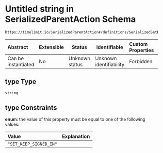 # Untitled string in SerializedParentAction Schema

```txt
https://timelimit.io/SerializedParentAction#/definitions/SerializedSetKeepSignedInAction/properties/type
```




| Abstract            | Extensible | Status         | Identifiable            | Custom Properties | Additional Properties | Access Restrictions | Defined In                                                                                        |
| :------------------ | ---------- | -------------- | ----------------------- | :---------------- | --------------------- | ------------------- | ------------------------------------------------------------------------------------------------- |
| Can be instantiated | No         | Unknown status | Unknown identifiability | Forbidden         | Allowed               | none                | [SerializedParentAction.schema.json\*](SerializedParentAction.schema.json "open original schema") |

## type Type

`string`

## type Constraints

**enum**: the value of this property must be equal to one of the following values:

| Value                  | Explanation |
| :--------------------- | ----------- |
| `"SET_KEEP_SIGNED_IN"` |             |

